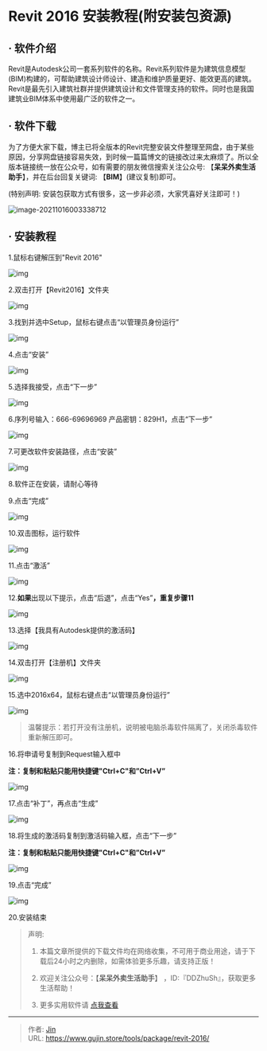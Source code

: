 # Revit 2016 安装教程(附安装包资源)


## · 软件介绍
Revit是Autodesk公司一套系列软件的名称。Revit系列软件是为建筑信息模型(BIM)构建的，可帮助建筑设计师设计、建造和维护质量更好、能效更高的建筑。Revit是最先引入建筑社群并提供建筑设计和文件管理支持的软件。同时也是我国建筑业BIM体系中使用最广泛的软件之一。

## · 软件下载
为了方便大家下载，博主已将全版本的Revit完整安装文件整理至网盘，由于某些原因，分享网盘链接容易失效，到时候一篇篇博文的链接改过来太麻烦了。所以全版本链接统一放在公众号，如有需要的朋友微信搜索关注公众号: 【**呆呆外卖生活助手**】，并在后台回复关键词: 【**BIM**】(建议复制)即可。

(特别声明: 安装包获取方式有很多，这一步非必须，大家凭喜好关注即可！)

![image-20211016003338712](https://img.gujin.store/img/image-20211016003338712.png)

## · 安装教程

1.鼠标右键解压到"Revit 2016"

![img](https://img.gujin.store/img/v2-0b72f9fee2c12d87cca069e35e4d7ec4_720w.png)

2.双击打开【Revit2016】文件夹

![img](https://img.gujin.store/img/v2-8bbcf975980ca5faf79e5888a6b8cbe4_720w.png)

3.找到并选中Setup，鼠标右键点击“以管理员身份运行”

![img](https://img.gujin.store/img/v2-ae615c7cf6edc22fb5137539b89befc8_720w.png)

4.点击“安装”

![img](https://img.gujin.store/img/v2-7d966c2bd435674c83df4e757e8a5ac1_720w.png)

5.选择我接受，点击“下一步”

![img](https://img.gujin.store/img/v2-ec7b9360f3999b5d467fbd8592e53f84_720w.png)

6.序列号输入：666-69696969 产品密钥：829H1，点击“下一步”

![img](https://img.gujin.store/img/v2-ca9c31af05a4539d1a373c504376a2bd_720w.png)

7.可更改软件安装路径，点击“安装”

![img](https://img.gujin.store/img/v2-61490f667826aefe0b66b693e60eb98e_720w.png)

8.软件正在安装，请耐心等待

9.点击“完成”

![img](https://img.gujin.store/img/v2-745360c77d27e991b755f883d03df2c7_720w.png)

10.双击图标，运行软件

![img](https://img.gujin.store/img/v2-6e61774306e8850052b3bb50fab73b3f_720w.png)

11.点击“激活”

![img](https://img.gujin.store/img/v2-bcbfa744cdd46bf154f8810eaef3a86b_720w.png)

12.**如果**出现以下提示，点击“后退”，点击“Yes”**，重复步骤11**

![img](https://img.gujin.store/img/v2-403808627e385828151d44da08c674e2_720w.png)

13.选择【我具有Autodesk提供的激活码】

![img](https://img.gujin.store/img/v2-5ef2b24ab8ad3b5b70f9b4fe408e9155_720w.png)

14.双击打开【注册机】文件夹

![img](https://img.gujin.store/img/v2-d80d2bb43a09b1475b58bc831d35e900_720w.png)

15.选中2016x64，鼠标右键点击“以管理员身份运行”

![img](https://img.gujin.store/img/v2-78265618e72147942b749a6401a198e9_720w.png)

> 温馨提示：若打开没有注册机，说明被电脑杀毒软件隔离了，关闭杀毒软件重新解压即可。

16.将申请号复制到Request输入框中

**注：复制和粘贴只能用快捷键"Ctrl+C"和”Ctrl+V”**

![img](https://img.gujin.store/img/v2-008dd6ec0ccb31cb9305937e8da874d9_720w.png)

17.点击“补丁”，再点击“生成”

![img](https://img.gujin.store/img/v2-8781e23b97f98eeff07327527cc9de38_720w.png)

18.将生成的激活码复制到激活码输入框，点击“下一步”

**注：复制和粘贴只能用快捷键"Ctrl+C"和”Ctrl+V”**

![img](https://img.gujin.store/img/v2-2125768ec7c1954b242600794089985c_720w.png)

19.点击“完成”

![img](https://img.gujin.store/img/v2-90144173e1f68a8252efc52172f70877_720w.png)

20.安装结束




> 声明: 
>
> 1. 本篇文章所提供的下载文件均在网络收集，不可用于商业用途，请于下载后24小时之内删除，如需体验更多乐趣，请支持正版！
>
> 2. 欢迎关注公众号：【**呆呆外卖生活助手**】 ，ID:『DDZhuSh』，获取更多生活帮助！
>
> 3. 更多实用软件请  [点我查看](/tools)

---

> 作者: [Jin](https://img.gujin.store/img/favicon.ico)  
> URL: https://www.gujin.store/tools/package/revit-2016/  

